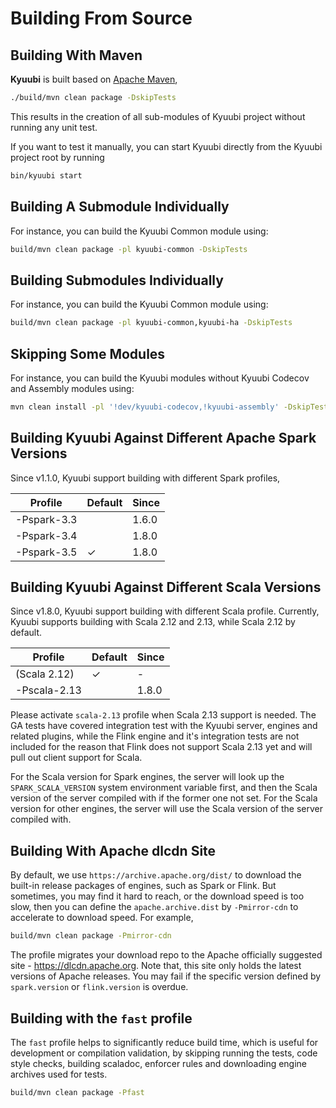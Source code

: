 <!--
- Licensed to the Apache Software Foundation (ASF) under one or more
- contributor license agreements.  See the NOTICE file distributed with
- this work for additional information regarding copyright ownership.
- The ASF licenses this file to You under the Apache License, Version 2.0
- (the "License"); you may not use this file except in compliance with
- the License.  You may obtain a copy of the License at
-
-   http://www.apache.org/licenses/LICENSE-2.0
-
- Unless required by applicable law or agreed to in writing, software
- distributed under the License is distributed on an "AS IS" BASIS,
- WITHOUT WARRANTIES OR CONDITIONS OF ANY KIND, either express or implied.
- See the License for the specific language governing permissions and
- limitations under the License.
-->

# Building From Source

## Building With Maven

**Kyuubi** is built based on [Apache Maven](https://maven.apache.org),

```bash
./build/mvn clean package -DskipTests
```

This results in the creation of all sub-modules of Kyuubi project without running any unit test.

If you want to test it manually, you can start Kyuubi directly from the Kyuubi project root by running

```bash
bin/kyuubi start
```

## Building A Submodule Individually

For instance, you can build the Kyuubi Common module using:

```bash
build/mvn clean package -pl kyuubi-common -DskipTests
```

## Building Submodules Individually

For instance, you can build the Kyuubi Common module using:

```bash
build/mvn clean package -pl kyuubi-common,kyuubi-ha -DskipTests
```

## Skipping Some Modules

For instance, you can build the Kyuubi modules without Kyuubi Codecov and Assembly modules using:

```bash
mvn clean install -pl '!dev/kyuubi-codecov,!kyuubi-assembly' -DskipTests
```

## Building Kyuubi Against Different Apache Spark Versions

Since v1.1.0, Kyuubi support building with different Spark profiles,

|   Profile   | Default | Since |
|-------------|---------|-------|
| -Pspark-3.3 |         | 1.6.0 |
| -Pspark-3.4 |         | 1.8.0 |
| -Pspark-3.5 | ✓       | 1.8.0 |

## Building Kyuubi Against Different Scala Versions

Since v1.8.0, Kyuubi support building with different Scala profile. Currently, Kyuubi supports building with Scala 2.12 and 2.13, while Scala 2.12 by default.

|   Profile    | Default | Since |
|--------------|---------|-------|
| (Scala 2.12) | ✓       | -     |
| -Pscala-2.13 |         | 1.8.0 |

Please activate `scala-2.13` profile when Scala 2.13 support is needed. The GA tests have covered integration test with the Kyuubi server, engines and related plugins, while the Flink engine and it's integration tests are not included for the reason that Flink does not support Scala 2.13 yet and will pull out client support for Scala.

For the Scala version for Spark engines, the server will look up the `SPARK_SCALA_VERSION` system environment variable first, and then the Scala version of the server compiled with if the former one not set. For the Scala version for other engines, the server will use the Scala version of the server compiled with.

## Building With Apache dlcdn Site

By default, we use `https://archive.apache.org/dist/` to download the built-in release packages of engines,
such as Spark or Flink.
But sometimes, you may find it hard to reach, or the download speed is too slow,
then you can define the `apache.archive.dist` by `-Pmirror-cdn` to accelerate to download speed.
For example,

```bash
build/mvn clean package -Pmirror-cdn
```

The profile migrates your download repo to the Apache officially suggested site - https://dlcdn.apache.org.
Note that, this site only holds the latest versions of Apache releases. You may fail if the specific version
defined by `spark.version` or `flink.version` is overdue.

## Building with the `fast` profile

The `fast` profile helps to significantly reduce build time, which is useful for development or compilation validation, by skipping running the tests, code style checks, building scaladoc, enforcer rules and downloading engine archives used for tests.

```bash
build/mvn clean package -Pfast
```

